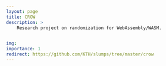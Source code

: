 ```yaml
---
layout: page
title: CROW
description: > 
    Research project on randomization for WebAssembly/WASM.


img: 
importance: 1
redirect: https://github.com/KTH/slumps/tree/master/crow
---
```


